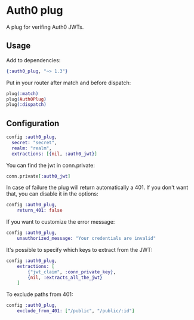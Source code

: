 # Auth0 plug

A plug for verifing Auth0 JWTs.


## Usage

Add to dependencies:

```elixir
{:auth0_plug, "~> 1.3"}
```

Put in your router after match and before dispatch:


```elixir
plug(:match)
plug(Auth0Plug)
plug(:dispatch)
```

## Configuration

```elixir
config :auth0_plug,
  secret: "secret",
  realm: "realm",
  extractions: [{nil, :auth0_jwt}]
```

You can find the jwt in conn.private:

```elixir
conn.private[:auth0_jwt]
```

In case of failure the plug will return automatically a 401. If you don't want
that, you can disable it in the options:

```elixir
config :auth0_plug,
    return_401: false
```

If you want to customize the error message:


```elixir
config :auth0_plug,
    unauthorized_message: "Your credentials are invalid"
```


It's possible to specify which keys to extract from the JWT:

```elixir
config :auth0_plug,
    extractions: [
        {"jwt_claim", :conn_private_key},
        {nil, :extracts_all_the_jwt}
    ]
```


To exclude paths from 401:

```elixir
config :auth0_plug,
    exclude_from_401: ["/public", "/public/:id"]
```

